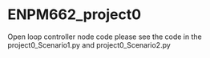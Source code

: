 # ENPM662_project0
Open loop controller node code
please see the code in the project0_Scenario1.py and project0_Scenario2.py